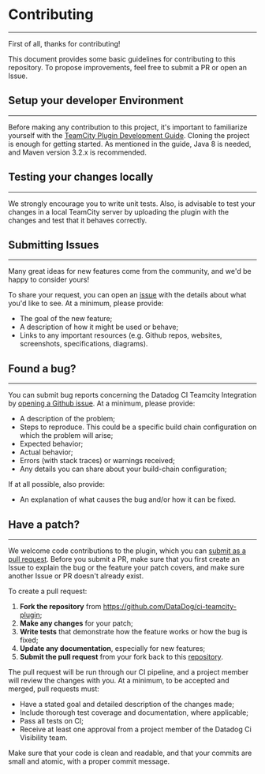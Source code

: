 # Contributing

----------

First of all, thanks for contributing!

This document provides some basic guidelines for contributing to this repository.
To propose improvements, feel free to submit a PR or open an Issue.

## Setup your developer Environment

----------

Before making any contribution to this project, it's important to familiarize yourself with the
[TeamCity Plugin Development Guide](https://plugins.jetbrains.com/docs/teamcity/getting-started-with-plugin-development.html).
Cloning the project is enough for getting started. As mentioned in the guide, Java 8 is needed, and Maven version 3.2.x is recommended.

## Testing your changes locally

----------

We strongly encourage you to write unit tests. Also, is advisable to test your changes in a local TeamCity server by
uploading the plugin with the changes and test that it behaves correctly.

## Submitting Issues

----------

Many great ideas for new features come from the community, and we'd be happy to consider yours!

To share your request, you can open an [issue](https://github.com/DataDog/ci-teamcity-plugin/issues/new)
with the details about what you'd like to see. At a minimum, please provide:

- The goal of the new feature;
- A description of how it might be used or behave;
- Links to any important resources (e.g. Github repos, websites, screenshots,
  specifications, diagrams).

## Found a bug?

----------

You can submit bug reports concerning the Datadog CI Teamcity Integration by
[opening a Github issue](https://github.com/DataDog/ci-teamcity-plugin/issues/new).
At a minimum, please provide:

- A description of the problem;
- Steps to reproduce. This could be a specific build chain configuration on which the problem will arise;
- Expected behavior;
- Actual behavior;
- Errors (with stack traces) or warnings received;
- Any details you can share about your build-chain configuration;

If at all possible, also provide:

- An explanation of what causes the bug and/or how it can be fixed.

## Have a patch?

----------

We welcome code contributions to the plugin, which you can
[submit as a pull request](https://github.com/DataDog/ci-teamcity-plugin/pull/new/main).
Before you submit a PR, make sure that you first create an Issue to explain the
bug or the feature your patch covers, and make sure another Issue or PR doesn't
already exist.

To create a pull request:

1. **Fork the repository** from https://github.com/DataDog/ci-teamcity-plugin;
2. **Make any changes** for your patch;
3. **Write tests** that demonstrate how the feature works or how the bug is fixed;
4. **Update any documentation**, especially for new features;
5. **Submit the pull request** from your fork back to this
   [repository](https://github.com/DataDog/ci-teamcity-plugin).

The pull request will be run through our CI pipeline, and a project member will
review the changes with you. At a minimum, to be accepted and merged, pull
requests must:

- Have a stated goal and detailed description of the changes made;
- Include thorough test coverage and documentation, where applicable;
- Pass all tests on CI;
- Receive at least one approval from a project member of the Datadog Ci Visibility team.

Make sure that your code is clean and readable, and that your commits are small and
atomic, with a proper commit message.
